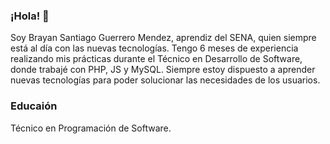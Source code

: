 ### ¡Hola! 👋 
Soy Brayan Santiago Guerrero Mendez, aprendiz del SENA, quien siempre está al día con las nuevas tecnologías. Tengo 6 meses de experiencia realizando mis prácticas durante el Técnico en Desarrollo de Software, donde trabajé con PHP, JS y MySQL. Siempre estoy dispuesto a aprender nuevas tecnologías para poder solucionar las necesidades de los usuarios.

### Educaión 
Técnico en Programación de Software.

<!--
**Guerrero-077/Guerrero-077** is a ✨ _special_ ✨ repository because its `README.md` (this file) appears on your GitHub profile.

Here are some ideas to get you started:

- 🔭 I’m currently working on ...
- 🌱 I’m currently learning ...
- 👯 I’m looking to collaborate on ...
- 🤔 I’m looking for help with ...
- 💬 Ask me about ...
- 📫 How to reach me: ...
- 😄 Pronouns: ...
- ⚡ Fun fact: ...
-->
